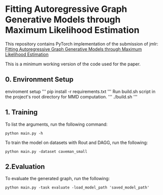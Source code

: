 # Fitting Autoregressive Graph Generative Models through Maximum Likelihood Estimation


This repository contains PyTorch implementation of the submission of jmlr: [Fitting Autoregressive Graph Generative Models
through Maximum Likelihood Estimation](https://www.jmlr.org/papers/volume24/22-0337/22-0337.pdf)

This is a minimum working version of the code used for the paper.
## 0. Environment Setup
enviroment setup 
'''
pip install -r requirements.txt
'''
Run build.sh script in the project's root directory for MMD computation.
'''
./build.sh
'''




## 1. Training
To list the arguments, run the following command:
```
python main.py -h
```
To train the model on datasets with Rout and DAGG, run the following:
```
python main.py -dataset caveman_small
```

## 2.Evaluation

To evaluate the generated graph, run the following:
```
python main.py -task evaluate -load_model_path 'saved_model_path'
```



